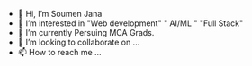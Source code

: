 - 👋 Hi, I’m Soumen Jana
- 👀 I’m interested in "Web development" " AI/ML " "Full Stack"
- 🌱 I’m currently Persuing MCA Grads.
- 💞️ I’m looking to collaborate on ...
- 📫 How to reach me ... 

<!---
soumyaroy13336/soumyaroy13336 is a ✨ special ✨ repository because its `README.md` (this file) appears on your GitHub profile.
You can click the Preview link to take a look at your changes.
--->
